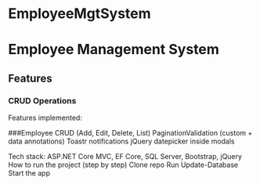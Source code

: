 # EmployeeMgtSystem

# Employee Management System   <!-- H1 -->
## Features                    <!-- H2 -->
### CRUD Operations            <!-- H3 -->


Features implemented:

###Employee CRUD (Add, Edit, Delete, List)
PaginationValidation (custom + data annotations)
Toastr notifications
jQuery datepicker inside modals

Tech stack: ASP.NET Core MVC, EF Core, SQL Server, Bootstrap, jQuery
How to run the project (step by step)
Clone repo
Run Update-Database
Start the app
